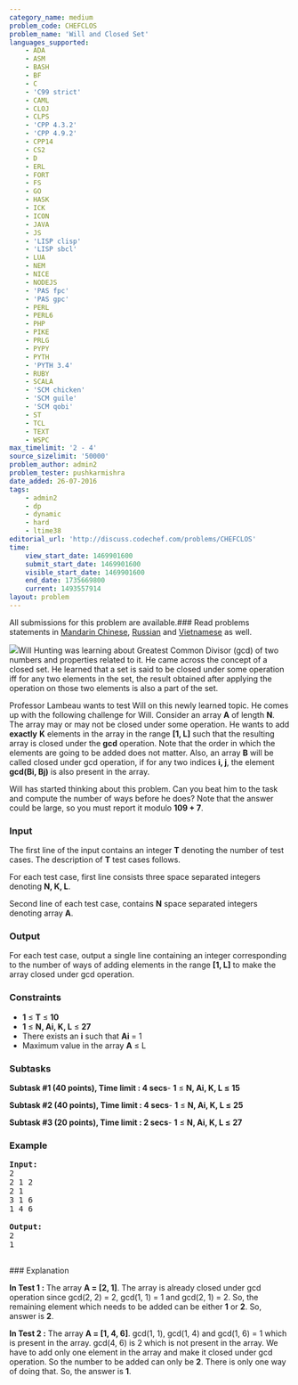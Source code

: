 ```yaml
---
category_name: medium
problem_code: CHEFCLOS
problem_name: 'Will and Closed Set'
languages_supported:
    - ADA
    - ASM
    - BASH
    - BF
    - C
    - 'C99 strict'
    - CAML
    - CLOJ
    - CLPS
    - 'CPP 4.3.2'
    - 'CPP 4.9.2'
    - CPP14
    - CS2
    - D
    - ERL
    - FORT
    - FS
    - GO
    - HASK
    - ICK
    - ICON
    - JAVA
    - JS
    - 'LISP clisp'
    - 'LISP sbcl'
    - LUA
    - NEM
    - NICE
    - NODEJS
    - 'PAS fpc'
    - 'PAS gpc'
    - PERL
    - PERL6
    - PHP
    - PIKE
    - PRLG
    - PYPY
    - PYTH
    - 'PYTH 3.4'
    - RUBY
    - SCALA
    - 'SCM chicken'
    - 'SCM guile'
    - 'SCM qobi'
    - ST
    - TCL
    - TEXT
    - WSPC
max_timelimit: '2 - 4'
source_sizelimit: '50000'
problem_author: admin2
problem_tester: pushkarmishra
date_added: 26-07-2016
tags:
    - admin2
    - dp
    - dynamic
    - hard
    - ltime38
editorial_url: 'http://discuss.codechef.com/problems/CHEFCLOS'
time:
    view_start_date: 1469901600
    submit_start_date: 1469901600
    visible_start_date: 1469901600
    end_date: 1735669800
    current: 1493557914
layout: problem
---
```

All submissions for this problem are available.###  Read problems statements in [Mandarin Chinese](http://www.codechef.com/download/translated/LTIME38/mandarin/CHEFCLOS.pdf), [Russian](http://www.codechef.com/download/translated/LTIME38/russian/CHEFCLOS.pdf) and [Vietnamese](http://www.codechef.com/download/translated/LTIME38/vietnamese/CHEFCLOS.pdf) as well.

![](https://discuss.codechef.com/upfiles/math-prob-goodwill.jpeg)Will Hunting was learning about Greatest Common Divisor (gcd) of two numbers and properties related to it. He came across the concept of a closed set. He learned that a set is said to be closed under some operation iff for any two elements in the set, the result obtained after applying the operation on those two elements is also a part of the set.

Professor Lambeau wants to test Will on this newly learned topic. He comes up with the following challenge for Will. Consider an array **A** of length **N**. The array may or may not be closed under some operation. He wants to add **exactly** **K** elements in the array in the range **\[1, L\]** such that the resulting array is closed under the **gcd** operation. Note that the order in which the elements are going to be added does not matter. Also, an array **B** will be called closed under gcd operation, if for any two indices **i, j**, the element **gcd(Bi, Bj)** is also present in the array.

Will has started thinking about this problem. Can you beat him to the task and compute the number of ways before he does? Note that the answer could be large, so you must report it modulo **109 + 7**.

### Input

The first line of the input contains an integer **T** denoting the number of test cases. The description of **T** test cases follows.

For each test case, first line consists three space separated integers denoting **N, K, L**.

Second line of each test case, contains **N** space separated integers denoting array **A**.

### Output

For each test case, output a single line containing an integer corresponding to the number of ways of adding elements in the range **\[1, L\]** to make the array closed under gcd operation.

### Constraints

- **1** ≤ **T** ≤ **10**
- **1** ≤ **N, Ai, K, L** ≤ **27**
- There exists an **i** such that **Ai** = 1
- Maximum value in the array **A** ≤ L

### Subtasks

**Subtask #1 (40 points), Time limit : 4 secs**- **1** ≤ **N, Ai, K, L ≤** **15**

 **Subtask #2 (40 points), Time limit : 4 secs**- **1** ≤ **N, Ai, K, L ≤** **25**

 **Subtask #3 (20 points), Time limit : 2 secs**- **1** ≤ **N, Ai, K, L ≤** **27**

### Example

<pre><b>Input:</b>
<tt>2
2 1 2
2 1
3 1 6
1 4 6</tt>

<b>Output:</b>
<tt>2
1</tt>

</pre>### Explanation
**In Test 1 :** The array **A = \[2, 1\]**. The array is already closed under gcd operation since gcd(2, 2) = 2, gcd(1, 1) = 1 and gcd(2, 1) = 2. So, the remaining element which needs to be added can be either **1** or **2**. So, answer is **2**.

**In Test 2 :** The array **A = \[1, 4, 6\]**. gcd(1, 1), gcd(1, 4) and gcd(1, 6) = 1 which is present in the array. gcd(4, 6) is 2 which is not present in the array. We have to add only one element in the array and make it closed under gcd operation. So the number to be added can only be **2**. There is only one way of doing that. So, the answer is **1**.
